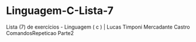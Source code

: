 # Linguagem-C-Lista-7
Lista (7) de exercícios - Linguagem ( c ) | Lucas Timponi Mercadante Castro ComandosRepeticao Parte2
